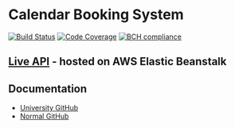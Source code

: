 # Calendar Booking System
[![Build Status](https://travis-ci.com/driimus/304cem_be.svg?token=kAw4dYYDuYsjS2BM8ceE&branch=master)](https://travis-ci.com/driimus/304cem_be)
[![Code Coverage](https://codecov.io/gh/driimus/304cem_be/branch/master/graph/badge.svg?token=BNYjffqQ9Z)](https://codecov.io/gh/driimus/304cem_be)
[![BCH compliance](https://bettercodehub.com/edge/badge/driimus/304cem_be?branch=master&token=962744c7b800016396264a3a506622f27ea00cd1)](https://bettercodehub.com/)

## [Live API](http://cwlocalnews-env.zg6je4v2an.eu-west-2.elasticbeanstalk.com/) - hosted on AWS Elastic Beanstalk

## Documentation

- [University GitHub](https://github.coventry.ac.uk/pages/304CEM-1920SEPJAN/backend_petrec-rosariot/)
- [Normal GitHub](https://driimus.github.io/304cembe/)
